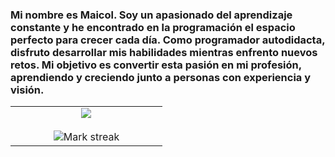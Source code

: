 ### Mi nombre es Maicol. Soy un apasionado del aprendizaje constante y he encontrado en la programación el espacio perfecto para crecer cada día. Como programador autodidacta, disfruto desarrollar mis habilidades mientras enfrento nuevos retos. Mi objetivo es convertir esta pasión en mi profesión, aprendiendo y creciendo junto a personas con experiencia y visión. 

<p align="center">
  <!--- stats (start) -->
<table align="center">
<tr>
<td width="50%" align="center">
  
  <img  align="center"  src="https://streak-stats.demolab.com?user=kemtch19&theme=shadow-red&hide_border=true">
  <br></br>
  <img  alt="Mark streak" src="https://github-readme-stats.vercel.app/api?username=kemtch19&theme=shadow_red" /> 
</td>
</tr>
</table>
<!--- stats (end) -->

</p>    
